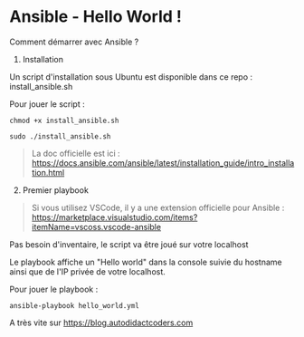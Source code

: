 # Ansible - Hello World !

Comment démarrer avec Ansible ?

1. Installation

Un script d'installation sous Ubuntu est disponible dans ce repo : install_ansible.sh

Pour jouer le script :

```shell
chmod +x install_ansible.sh

sudo ./install_ansible.sh
```
> La doc officielle est ici : https://docs.ansible.com/ansible/latest/installation_guide/intro_installation.html

2. Premier playbook

> Si vous utilisez VSCode, il y a une extension officielle pour Ansible : https://marketplace.visualstudio.com/items?itemName=vscoss.vscode-ansible

Pas besoin d'inventaire, le script va être joué sur votre localhost

Le playbook affiche un "Hello world" dans la console suivie du hostname ainsi que de l'IP privée de votre localhost.

Pour jouer le playbook :

```shell
ansible-playbook hello_world.yml
```

A très vite sur https://blog.autodidactcoders.com
